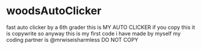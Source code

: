 # woodsAutoClicker
fast auto clicker by a 6th grader
this is MY AUTO CLICKER
if you copy this it is copywrite
so anyway this is my first code i have made by myself my coding partner is @mrwiseisharmless
DO NOT COPY
